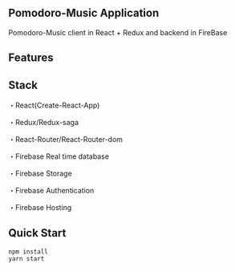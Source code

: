 ## Pomodoro-Music Application

Pomodoro-Music client in React + Redux and backend in FireBase

## Features

## Stack

・React(Create-React-App)

・Redux/Redux-saga

・React-Router/React-Router-dom

・Firebase Real time database

・Firebase Storage

・Firebase Authentication

・Firebase Hosting

## Quick Start

```
npm install
yarn start
```
